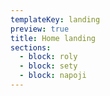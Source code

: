 ```yaml
---
templateKey: landing
preview: true
title: Home landing
sections:
  - block: roly
  - block: sety
  - block: napoji
---
```

